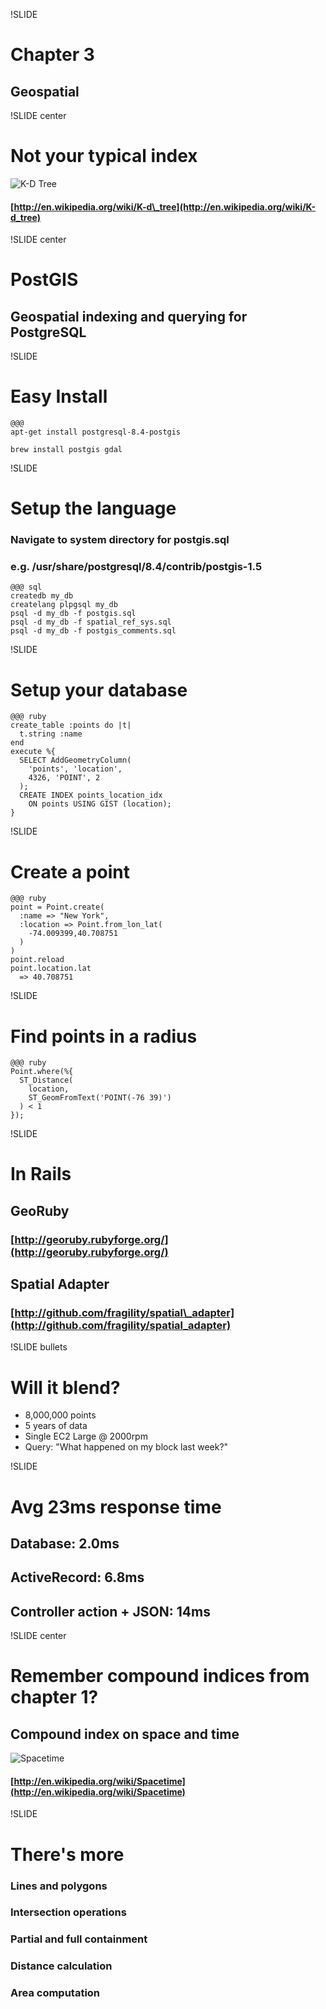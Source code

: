 !SLIDE
# Chapter 3
## Geospatial

!SLIDE center
# Not your typical index
![K-D Tree](kdtree.png)
#### [http://en.wikipedia.org/wiki/K-d\_tree](http://en.wikipedia.org/wiki/K-d_tree)

!SLIDE center
# PostGIS
## Geospatial indexing and querying for PostgreSQL

!SLIDE
# Easy Install
    @@@ 
    apt-get install postgresql-8.4-postgis
    
    brew install postgis gdal

!SLIDE
# Setup the language
### Navigate to system directory for postgis.sql
### e.g. /usr/share/postgresql/8.4/contrib/postgis-1.5
    @@@ sql
    createdb my_db
    createlang plpgsql my_db
    psql -d my_db -f postgis.sql
    psql -d my_db -f spatial_ref_sys.sql
    psql -d my_db -f postgis_comments.sql

!SLIDE
# Setup your database
    @@@ ruby
    create_table :points do |t|
      t.string :name
    end
    execute %{
      SELECT AddGeometryColumn(
        'points', 'location', 
        4326, 'POINT', 2
      );
      CREATE INDEX points_location_idx 
        ON points USING GIST (location);
    }

 
!SLIDE
# Create a point
    @@@ ruby
    point = Point.create(
      :name => "New York",
      :location => Point.from_lon_lat(
        -74.009399,40.708751
      )
    )
    point.reload
    point.location.lat
      => 40.708751
 
!SLIDE
# Find points in a radius
    @@@ ruby
    Point.where(%{
      ST_Distance(
        location,
        ST_GeomFromText('POINT(-76 39)')
      ) < 1
    });

!SLIDE
# In Rails
## GeoRuby
### [http://georuby.rubyforge.org/](http://georuby.rubyforge.org/)
## Spatial Adapter
### [http://github.com/fragility/spatial\_adapter](http://github.com/fragility/spatial_adapter)

!SLIDE bullets
# Will it blend?
* 8,000,000 points
* 5 years of data
* Single EC2 Large @ 2000rpm
* Query: "What happened on my block last week?"

!SLIDE
# Avg 23ms response time
## Database: 2.0ms
## ActiveRecord: 6.8ms
## Controller action + JSON: 14ms

!SLIDE center
# Remember compound indices from chapter 1?
## Compound index on space and time
![Spacetime](spacetime.png)
#### [http://en.wikipedia.org/wiki/Spacetime](http://en.wikipedia.org/wiki/Spacetime)

!SLIDE
# There's more
### Lines and polygons
### Intersection operations
### Partial and full containment
### Distance calculation
### Area computation

